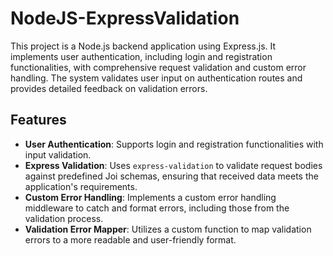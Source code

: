 # NodeJS-ExpressValidation

This project is a Node.js backend application using Express.js. It implements user authentication, including login and registration functionalities, with comprehensive request validation and custom error handling. The system validates user input on authentication routes and provides detailed feedback on validation errors.

## Features

- **User Authentication**: Supports login and registration functionalities with input validation.
- **Express Validation**: Uses `express-validation` to validate request bodies against predefined Joi schemas, ensuring that received data meets the application's requirements.
- **Custom Error Handling**: Implements a custom error handling middleware to catch and format errors, including those from the validation process.
- **Validation Error Mapper**: Utilizes a custom function to map validation errors to a more readable and user-friendly format.


